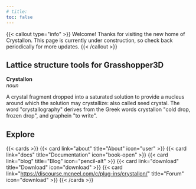 ```yaml
---
# title: 
toc: false
---
```


{{< callout type="info" >}}
  Welcome! Thanks for visiting the new home of Crystallon. This page is currently under construction, so check back periodically for more updates.
{{< /callout >}}

## Lattice structure tools for Grasshopper3D

**Crystallon**  
_noun_

A crystal fragment dropped into a saturated solution to provide a nucleus around which the solution may crystallize: also called seed crystal. The word "crystallography" derives from the Greek words crystallon "cold drop, frozen drop", and graphein "to write".

## Explore

{{< cards >}}
  {{< card link="about" title="About" icon="user" >}}
  {{< card link="docs" title="Documentation" icon="book-open" >}}
  {{< card link="blog" title="Blog" icon="pencil-alt" >}}
  {{< card link="download" title="Download" icon="download" >}}
  {{< card link="https://discourse.mcneel.com/c/plug-ins/crystallon/" title="Forum" icon="download" >}}
{{< /cards >}}
